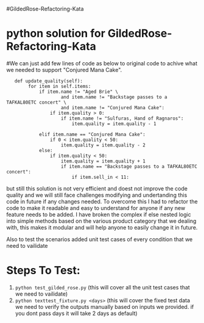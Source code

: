 #GildedRose-Refactoring-Kata

# python solution for GildedRose-Refactoring-Kata

#We can just add few lines of code as below to original code to achive what we needed to support "Conjured Mana Cake".
```
   def update_quality(self):
        for item in self.items:
            if item.name != "Aged Brie" \
                    and item.name != "Backstage passes to a TAFKAL80ETC concert" \
                    and item.name != "Conjured Mana Cake":
                if item.quality > 0:
                    if item.name != "Sulfuras, Hand of Ragnaros":
                        item.quality = item.quality - 1

            elif item.name == "Conjured Mana Cake":
                if 0 < item.quality < 50:
                    item.quality = item.quality - 2
            else:
                if item.quality < 50:
                    item.quality = item.quality + 1
                    if item.name == "Backstage passes to a TAFKAL80ETC concert":
                        if item.sell_in < 11: 
```


but still this solution is not very efficient and doest not improve the code quality and we will still face challenges modifying and undertanding this code in future if any changes needed.
To overcome this I had to refactor the code to make it readable and easy to understand for anyone if any new feature needs to be added. I have broken the complex if else nested logic into simple methods based on the various product category that we dealing with, this makes it modular and will help anyone to easily change it in future.

Also to test the scenarios added unit test cases of every condition that we need to vailidate 

# Steps To Test:


1) ```python test_gilded_rose.py``` (this will cover all the unit test cases that we need to vailidate)
2) ```python texttest_fixture.py <days>``` (this will cover the fixed test data we need to verify the outputs manually based on inputs we provided. if you dont pass days it will take 2 days as default)
